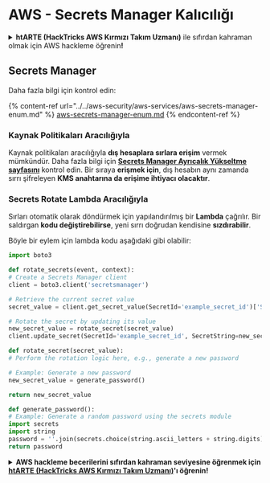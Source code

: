 # AWS - Secrets Manager Kalıcılığı

<details>

<summary><strong>htARTE (HackTricks AWS Kırmızı Takım Uzmanı)</strong> ile sıfırdan kahraman olmak için AWS hackleme öğrenin<strong>!</strong></summary>

HackTricks'i desteklemenin diğer yolları:

* Şirketinizi HackTricks'te **reklamınızı görmek** veya **HackTricks'i PDF olarak indirmek** için [**ABONELİK PLANLARI**](https://github.com/sponsors/carlospolop)'na göz atın!
* [**Resmi PEASS & HackTricks ürünlerini**](https://peass.creator-spring.com) edinin
* [**The PEASS Ailesi'ni**](https://opensea.io/collection/the-peass-family) keşfedin, özel [**NFT'lerimiz**](https://opensea.io/collection/the-peass-family) koleksiyonumuz
* 💬 [**Discord grubuna**](https://discord.gg/hRep4RUj7f) veya [**telegram grubuna**](https://t.me/peass) **katılın** veya **Twitter** 🐦 [**@hacktricks_live**](https://twitter.com/hacktricks_live)'ı **takip edin**.
* **Hacking hilelerinizi** [**HackTricks**](https://github.com/carlospolop/hacktricks) ve [**HackTricks Cloud**](https://github.com/carlospolop/hacktricks-cloud) github reposuna **PR göndererek** paylaşın.

</details>

## Secrets Manager

Daha fazla bilgi için kontrol edin:

{% content-ref url="../../aws-security/aws-services/aws-secrets-manager-enum.md" %}
[aws-secrets-manager-enum.md](../../aws-security/aws-services/aws-secrets-manager-enum.md)
{% endcontent-ref %}

### Kaynak Politikaları Aracılığıyla

Kaynak politikaları aracılığıyla **dış hesaplara sırlara erişim** vermek mümkündür. Daha fazla bilgi için [**Secrets Manager Ayrıcalık Yükseltme sayfasını**](../../aws-security/aws-privilege-escalation/aws-secrets-manager-privesc.md) kontrol edin. Bir sıraya **erişmek için**, dış hesabın aynı zamanda sırrı şifreleyen **KMS anahtarına da erişime ihtiyacı olacaktır**.

### Secrets Rotate Lambda Aracılığıyla

Sırları otomatik olarak döndürmek için yapılandırılmış bir **Lambda** çağrılır. Bir saldırgan **kodu değiştirebilirse**, yeni sırrı doğrudan kendisine **sızdırabilir**.

Böyle bir eylem için lambda kodu aşağıdaki gibi olabilir:
```python
import boto3

def rotate_secrets(event, context):
# Create a Secrets Manager client
client = boto3.client('secretsmanager')

# Retrieve the current secret value
secret_value = client.get_secret_value(SecretId='example_secret_id')['SecretString']

# Rotate the secret by updating its value
new_secret_value = rotate_secret(secret_value)
client.update_secret(SecretId='example_secret_id', SecretString=new_secret_value)

def rotate_secret(secret_value):
# Perform the rotation logic here, e.g., generate a new password

# Example: Generate a new password
new_secret_value = generate_password()

return new_secret_value

def generate_password():
# Example: Generate a random password using the secrets module
import secrets
import string
password = ''.join(secrets.choice(string.ascii_letters + string.digits) for i in range(16))
return password
```
<details>

<summary><strong>AWS hackleme becerilerini sıfırdan kahraman seviyesine öğrenmek için</strong> <a href="https://training.hacktricks.xyz/courses/arte"><strong>htARTE (HackTricks AWS Kırmızı Takım Uzmanı)</strong></a><strong>'ı öğrenin!</strong></summary>

HackTricks'ı desteklemenin diğer yolları:

* **Şirketinizi HackTricks'te reklamını görmek isterseniz** veya **HackTricks'i PDF olarak indirmek isterseniz** [**ABONELİK PLANLARINA**](https://github.com/sponsors/carlospolop) göz atın!
* [**Resmi PEASS & HackTricks ürünlerini**](https://peass.creator-spring.com) edinin
* [**The PEASS Ailesi'ni**](https://opensea.io/collection/the-peass-family) keşfedin, özel [**NFT'lerimiz**](https://opensea.io/collection/the-peass-family) koleksiyonumuz
* 💬 [**Discord grubuna**](https://discord.gg/hRep4RUj7f) veya [**telegram grubuna**](https://t.me/peass) **katılın** veya **Twitter** 🐦 [**@hacktricks_live**](https://twitter.com/hacktricks_live)**'ı takip edin.**
* **Hacking hilelerinizi paylaşarak PR göndererek** [**HackTricks**](https://github.com/carlospolop/hacktricks) ve [**HackTricks Cloud**](https://github.com/carlospolop/hacktricks-cloud) github depolarına katkıda bulunun.

</details>
